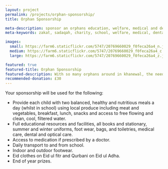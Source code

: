 ```yaml
---
layout: project
permalink: /projects/orphan-sponsorship/
title: Orphan Sponsorship

meta-description: sponsor an orphans education, welfare, medical and dental expenses
meta-keywords: zakat, sadaqah, charity, school, welfare, medical, dental, education, orphan

images:
  small: https://farm6.staticflickr.com/5747/20769660029_f0feca26a4_n.jpg
  medium: https://farm6.staticflickr.com/5747/20769660029_f0feca26a4_c.jpg
  large: https://farm6.staticflickr.com/5747/20769660029_f0feca26a4_z.jpg

featured: true
featured-title: Orphan Sponsorship
featured-description: With so many orphans around in khanewal, the need for orphan sponsorship programmes has never been greater
recommended-donation: £30
---
```


Your sponsorship will be used for the following:

* Provide each child with two balanced, healthy and nutritious meals a day (whilst in school) using local produce including meat and vegetables, breakfast, lunch, snacks and access to free flowing and clean, cool, filtered water.
* Full educational resources and facilities, all books and stationary, summer and winter uniforms, foot wear, bags, and toiletries, medical care, dental and optical care.
* Access to medication if prescribed by a doctor.
* Daily transport to and from school.
* Indoor and outdoor footwear.
* Eid clothes on Eid ul fitr and Qurbani on Eid ul Adha.
* End of year prizes.
